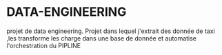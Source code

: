 # DATA-ENGINEERING
projet de data engineering. Projet dans lequel j'extrait des donnée de taxi ,les transforme les charge dans une base de donnée et automatise l'orchestration du PIPLINE
